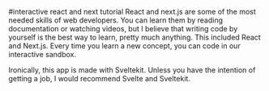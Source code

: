 #interactive react and next tutorial
React and next.js are some of the most needed skills of web developers. You can learn them by reading documentation or watching 
videos, but I believe that writing code by yourself is the best way to learn, pretty much anything. This included React and 
Next.js. Every time you learn a new concept, you can code in our interactive sandbox.

Ironically, this app is made with Sveltekit. Unless you have the intention of getting a job, I would recommend Svelte and Sveltekit.